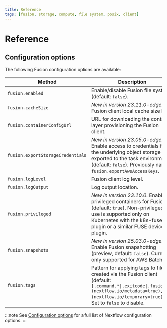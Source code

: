```yaml
---
title: Reference
tags: [fusion, storage, compute, file system, posix, client]
---
```


# Reference

## Configuration options

The following Fusion configuration options are available:

| Method                            | Description                                                                                                                                                                                             |
| --------------------------------- | ------------------------------------------------------------------------------------------------------------------------------------------------------------------------------------------------------- |
| `fusion.enabled`                  | Enable/disable Fusion file system (default: `false`).                                                                                                                                                   |
| `fusion.cacheSize`                | _New in version 23.11.0-edge_. Fusion client local cache size limit.                                                                                                                                    |
| `fusion.containerConfigUrl`       | URL for downloading the container layer provisioning the Fusion client.                                                                                                                                 |
| `fusion.exportStorageCredentials` | _New in version 23.05.0-edge_. Enable access to credentials for the underlying object storage are exported to the task environment (default: `false`). Previously named `fusion.exportAwsAccessKeys`.   |
| `fusion.logLevel`                 | Fusion client log level.                                                                                                                                                                                |
| `fusion.logOutput`                | Log output location.                                                                                                                                                                                    |
| `fusion.privileged`               | _New in version 23.10.0_. Enable privileged containers for Fusion (default: `true`). Non-privileged use is supported only on Kubernetes with the k8s-fuse-plugin or a similar FUSE device plugin.       |
| `fusion.snapshots`                | _New in version 25.03.0-edge_. Enable Fusion snapshotting (preview, default: `false`). Currently only supported for AWS Batch.                                                                          |
| `fusion.tags`                     | Pattern for applying tags to files created via the Fusion client (default: `[.command.*\|.exitcode\|.fusion.*](nextflow.io/metadata=true),[*](nextflow.io/temporary=true)`). Set to `false` to disable. |

:::note
See [Configuration options](https://www.nextflow.io/docs/latest/reference/config.html#configuration-options) for a full list of Nextflow configuration options.
:::
